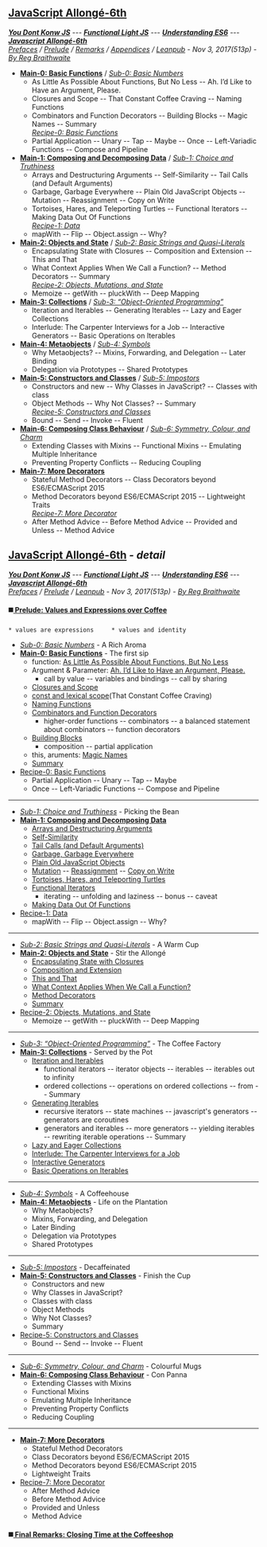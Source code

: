 <a name="top"></a>
## [JavaScript Allongé-6th](#middle)
***[You Dont Konw JS]** --- **[Functional Light JS]** --- **[Understanding ES6]** --- **[Javascript Allongé-6th]***      
*[Prefaces](book_1_preface.md) / [Prelude](book_2_prelude.md) / [Remarks](book_3_closing-time.md) / [Appendices](book_4_appendices.md) / [Leanpub](https://leanpub.com/javascriptallongesix/read#leanpub-auto-about-javascript-allong) - Nov 3, 2017(513p) - [By Reg Braithwaite](https://github.com/raganwald)* 
* [**Main-0: Basic Functions**](main_0_functions.md) / [*Sub-0: Basic Numbers*](sub_0_numbers.md)   
  * As Little As Possible About Functions, But No Less -- Ah. I’d Like to Have an Argument, Please.
  * Closures and Scope -- That Constant Coffee Craving -- Naming Functions
  * Combinators and Function Decorators -- Building Blocks -- Magic Names -- Summary   
  *[Recipe-0: Basic Functions](main_0r_functions.md)*   
  * Partial Application -- Unary -- Tap -- Maybe -- Once -- Left-Variadic Functions -- Compose and Pipeline   
* [**Main-1: Composing and Decomposing Data**](main_1_Composing.md) / [*Sub-1: Choice and Truthiness*](sub_1_choice.md)   
  * Arrays and Destructuring Arguments -- Self-Similarity -- Tail Calls (and Default Arguments)
  * Garbage, Garbage Everywhere -- Plain Old JavaScript Objects -- Mutation -- Reassignment -- Copy on Write   
  * Tortoises, Hares, and Teleporting Turtles -- Functional Iterators -- Making Data Out Of Functions   
  *[Recipe-1: Data](main_1r_Composing.md)*  
  * mapWith -- Flip -- Object.assign -- Why?   
* [**Main-2: Objects and State**](main_2_objects.md) / [*Sub-2: Basic Strings and Quasi-Literals*](sub_2_strings.md)   
  * Encapsulating State with Closures -- Composition and Extension -- This and That   
  * What Context Applies When We Call a Function? -- Method Decorators -- Summary   
  *[Recipe-2: Objects, Mutations, and State](main_2r_objects.md)*   
  * Memoize -- getWith -- pluckWith -- Deep Mapping   
* [**Main-3: Collections**](main_3_collections.md) / [*Sub-3: “Object-Oriented Programming”*](sub_3_oop.md)  
  * Iteration and Iterables -- Generating Iterables -- Lazy and Eager Collections   
  * Interlude: The Carpenter Interviews for a Job -- Interactive Generators -- Basic Operations on Iterables   
* [**Main-4: Metaobjects**](main_4_metaobjects.md) / [*Sub-4: Symbols*](sub_4_symbols.md)   
  * Why Metaobjects? -- Mixins, Forwarding, and Delegation -- Later Binding    
  * Delegation via Prototypes -- Shared Prototypes   
* [**Main-5: Constructors and Classes**](main_5_constructors.md) / [*Sub-5: Impostors*](sub_5_impostors.md)   
  * Constructors and new -- Why Classes in JavaScript? -- Classes with class   
  * Object Methods -- Why Not Classes? -- Summary   
  *[Recipe-5: Constructors and Classes](main_5r_constructors.md)*   
  * Bound -- Send -- Invoke -- Fluent   
* [**Main-6: Composing Class Behaviour**](main_6_classes.md) / [*Sub-6: Symmetry, Colour, and Charm*](sub_6_colours.md)   
  * Extending Classes with Mixins -- Functional Mixins -- Emulating Multiple Inheritance   
  * Preventing Property Conflicts -- Reducing Coupling   
* [**Main-7: More Decorators**](main_7_dedorators.md)   
  * Stateful Method Decorators -- Class Decorators beyond ES6/ECMAScript 2015   
  * Method Decorators beyond ES6/ECMAScript 2015 -- Lightweight Traits   
  *[Recipe-7: More Decorator](main_7r_dedorators.md)*   
  * After Method Advice -- Before Method Advice -- Provided and Unless -- Method Advice   
  
<a name="middle"></a>
## [JavaScript Allongé-6th](#top) *- detail*
***[You Dont Konw JS][det_1]** --- **[Functional Light JS][det_2]** --- **[Understanding ES6][det_3]** --- **[Javascript Allongé-6th][det_4]***      
*[Prefaces](book_1_preface.md) / [Prelude](book_2_prelude.md) / [Leanpub](https://leanpub.com/javascriptallongesix/read#leanpub-auto-about-javascript-allong) - Nov 3, 2017(513p) - [By Reg Braithwaite](https://github.com/raganwald)*    
#### :black_medium_square:[ Prelude: Values and Expressions over Coffee](book_2_prelude.md)        
    * values are expressions     * values and identity  
* [*Sub-0: Basic Numbers*](sub_0_numbers.md) - A Rich Aroma   
* [**Main-0: Basic Functions**](main_0_functions.md#the-first-sip-basic-functions) - The first sip   
    * function: [As Little As Possible About Functions, But No Less](main_0_functions.md#as-little-as-possible-about-functions-but-no-less)   
    * Argument & Parameter: [Ah. I’d Like to Have an Argument, Please.](main_0_functions.md#ah-id-like-to-have-an-argument-pleasezzz-fargs)   
    	* call by value -- variables and bindings -- call by sharing
    * [Closures and Scope](main_0_functions.md#closures-and-scope)   
    * [const and lexical scope](main_0_functions.md#that-constant-coffee-craving)(That Constant Coffee Craving)   
    * [Naming Functions](main_0_functions.md#naming-functions)     
    * [Combinators and Function Decorators](main_0_functions.md#combinators-and-function-decorators)  
        * higher-order functions -- combinators -- a balanced statement about combinators -- function decorators
    * [Building Blocks](main_0_functions.md#building-blocks)   
        * composition -- partial application
    * this, aruments: [Magic Names](main_0_functions.md#magic-names)     
    * [Summary](main_0_functions.md#summary)     
* [Recipe-0: Basic Functions](main_0r_functions.md)   
   * Partial Application -- Unary -- Tap -- Maybe   
   * Once -- Left-Variadic Functions -- Compose and Pipeline   
---   
* [*Sub-1: Choice and Truthiness*](sub_1_choice.md) - Picking the Bean   
* [**Main-1: Composing and Decomposing Data**](main_1_Composing.md)   
   * [Arrays and Destructuring Arguments](main_1_Composing.md#arrays-and-destructuring-arguments)
   * [Self-Similarity](main_1_Composing.md#self-similarity)
   * [Tail Calls (and Default Arguments)](main_1_Composing.md#tail-calls-and-default-arguments)   
   * [Garbage, Garbage Everywhere](main_1_Composing.md#garbage-garbage-everywhere)   
   * [Plain Old JavaScript Objects](main_1_Composing.md#plain-old-javascript-objects)   
   * [Mutation](main_1_Composing.md#mutation) -- [Reassignment](main_1_Composing.md#reassignment) -- [Copy on Write](main_1_Composing.md#copy-on-write)   
   * [Tortoises, Hares, and Teleporting Turtles](main_1_Composing.md#tortoises-hares-and-teleporting-turtles)   
   * [Functional Iterators](main_1_Composing.md#functional-iterators)
		* iterating -- unfolding and laziness -- bonus -- caveat
   * [Making Data Out Of Functions](main_1_Composing.md#making-data-out-of-functions)   
* [Recipe-1: Data](main_1r_Composing.md)   
   * mapWith -- Flip -- Object.assign -- Why?   
---   
* [*Sub-2: Basic Strings and Quasi-Literals*](sub_2_strings.md) - A Warm Cup   
* [**Main-2: Objects and State**](main_2_objects.md) - Stir the Allongé   
   * [Encapsulating State with Closures](main_2_objects.md#encapsulating-state-with-closures)
   * [Composition and Extension](main_2_objects.md#composition-and-extension)
   * [This and That](main_2_objects.md#this-and-that)
   * [What Context Applies When We Call a Function?](main_2_objects.md#what-context-applies-when-we-call-a-function)
   * [Method Decorators](main_2_objects.md#method-decorators)
   * [Summary](main_2_objects.md#summary)
* [Recipe-2: Objects, Mutations, and State](main_2r_objects.md)   
   * Memoize -- getWith -- pluckWith -- Deep Mapping   
---
* [*Sub-3: “Object-Oriented Programming”*](sub_3_oop.md) - The Coffee Factory   
* [**Main-3: Collections**](main_3_collections.md) - Served by the Pot   
    * [Iteration and Iterables](main_3_collections.md#iteration-and-iterables)   
		* functional iterators -- iterator objects -- iterables -- iterables out to infinity
		* ordered collections -- operations on ordered collections -- from -- Summary
    * [Generating Iterables](main_3_collections.md#generating-iterables)   
		* recursive iterators -- state machines -- javascript's generators -- generators are coroutines
		* generators and iterables -- more generators -- yielding iterables -- rewriting iterable operations -- Summary
    * [Lazy and Eager Collections](main_3_collections.md#lazy-and-eager-collections)   
    * [Interlude: The Carpenter Interviews for a Job](main_3_collections.md#interlude-the-carpenter-interviews-for-a-job)   
    * [Interactive Generators](main_3_collections.md#interactive-generators)   
    * [Basic Operations on Iterables](main_3_collections.md#basic-operations-on-iterables)   
---
* [*Sub-4: Symbols*](sub_4_symbols.md) - A Coffeehouse   
* [**Main-4: Metaobjects**](main_4_metaobjects.md) - Life on the Plantation   
   * Why Metaobjects?   
   * Mixins, Forwarding, and Delegation      
   * Later Binding    
   * Delegation via Prototypes   
   * Shared Prototypes   
---
* [*Sub-5: Impostors*](sub_5_impostors.md) - Decaffeinated   
* [**Main-5: Constructors and Classes**](main_5_constructors.md) - Finish the Cup   
   * Constructors and new   
   * Why Classes in JavaScript?   
   * Classes with class   
   * Object Methods   
   * Why Not Classes?   
   * Summary   
* [Recipe-5: Constructors and Classes](main_5r_constructors.md)   
   * Bound -- Send -- Invoke -- Fluent   
---
* [*Sub-6: Symmetry, Colour, and Charm*](sub_6_colours.md) - Colourful Mugs   
* [**Main-6: Composing Class Behaviour**](main_6_classes.md) - Con Panna   
   * Extending Classes with Mixins   
   * Functional Mixins   
   * Emulating Multiple Inheritance   
   * Preventing Property Conflicts   
   * Reducing Coupling   
---
* [**Main-7: More Decorators**](main_7_dedorators.md)   
   * Stateful Method Decorators   
   * Class Decorators beyond ES6/ECMAScript 2015   
   * Method Decorators beyond ES6/ECMAScript 2015   
   * Lightweight Traits   
* [Recipe-7: More Decorator](main_7r_dedorators.md)   
   * After Method Advice   
   * Before Method Advice   
   * Provided and Unless   
   * Method Advice   
#### :black_medium_square:[ Final Remarks: Closing Time at the Coffeeshop](book_3_closing-time.md)   

[You Dont Konw JS]: https://github.com/kiyounglee/You-Dont-Know-JS/blob/master/toc.md#top
[Functional Light JS]: https://github.com/kiyounglee/Functional-Light-JS/blob/master/manuscript/toc.md#top
[Understanding ES6]: https://github.com/kiyounglee/understandinges6/blob/master/manuscript/toc.md#top
[Javascript Allongé-6th]: https://github.com/kiyounglee/javascript-allonge-six/blob/master/myAllonge/markdown/toc.md#top

[det_1]: https://github.com/kiyounglee/You-Dont-Know-JS/blob/master/toc.md#middle
[det_2]: https://github.com/kiyounglee/Functional-Light-JS/blob/master/manuscript/toc.md#middle
[det_3]: https://github.com/kiyounglee/understandinges6/blob/master/manuscript/toc.md#middle
[det_4]: https://github.com/kiyounglee/javascript-allonge-six/blob/master/myAllonge/markdown/toc.md#middle
